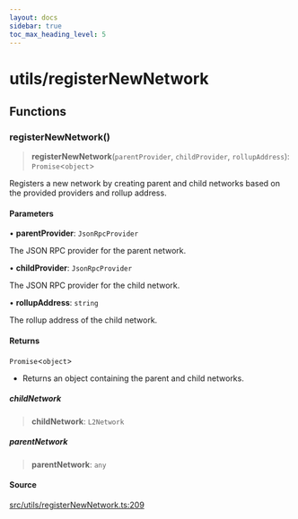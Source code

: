 ```yaml
---
layout: docs
sidebar: true
toc_max_heading_level: 5
---
```


# utils/registerNewNetwork

## Functions

### registerNewNetwork()

> **registerNewNetwork**(`parentProvider`, `childProvider`, `rollupAddress`): `Promise`\<`object`\>

Registers a new network by creating parent and child networks based on the provided providers and rollup address.

#### Parameters

• **parentProvider**: `JsonRpcProvider`

The JSON RPC provider for the parent network.

• **childProvider**: `JsonRpcProvider`

The JSON RPC provider for the child network.

• **rollupAddress**: `string`

The rollup address of the child network.

#### Returns

`Promise`\<`object`\>

- Returns an object containing the parent and child networks.

##### childNetwork

> **childNetwork**: `L2Network`

##### parentNetwork

> **parentNetwork**: `any`

#### Source

[src/utils/registerNewNetwork.ts:209](https://github.com/anegg0/arbitrum-orbit-sdk/blob/1aa2030374f41bb1bf01834ef0c05d2e6663f5e5/src/utils/registerNewNetwork.ts#L209)
